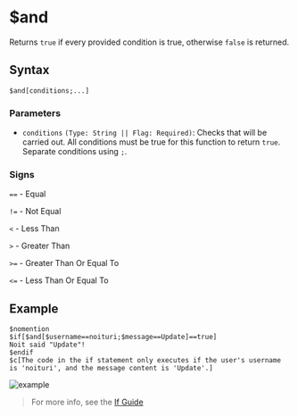 # $and
Returns `true` if every provided condition is true, otherwise `false` is returned.

## Syntax
```
$and[conditions;...]
```
 ### Parameters
- `conditions` `(Type: String || Flag: Required)`: Checks that will be carried out. All conditions must be true for this function to return `true`. Separate conditions using `;`.

### Signs
`==` - Equal

`!=` - Not Equal

`<` -  Less Than

`>` - Greater Than

`>=` - Greater Than Or Equal To

`<=` - Less Than Or Equal To

## Example
```
$nomention
$if[$and[$username==noituri;$message==Update]==true]
Noit said "Update"!
$endif
$c[The code in the if statement only executes if the user's username is 'noituri', and the message content is 'Update'.]
```

![example](https://user-images.githubusercontent.com/113303649/209949010-d4131044-5d6e-4afd-839d-b28ed9ecaab7.png)

> For more info, see the [If Guide](..guides/ifStatements.md)
